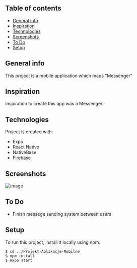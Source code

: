 ## Table of contents
* [General info](#general-info)
* [Inspiration](#inspiration)
* [Technologies](#technologies)
* [Screenshots](#screenshots)
* [To Do](#to-do)
* [Setup](#setup)

## General info
This project is a mobile application which maps "Messenger"
	
## Inspiration
Inspiration to create this app was a Messenger.
  
## Technologies
Project is created with:
* Expo
* React Native
* NativeBase
* Firebase

## Screenshots
![image](https://user-images.githubusercontent.com/92795167/160703761-c9514afb-47f8-411d-9d77-aebecc3361e8.png)


## To Do
* Finish messege sending system between users

## Setup
To run this project, install it locally using npm:

```
$ cd ../Projekt-Aplikacje-Mobilne
$ npm install
$ expo start
```
